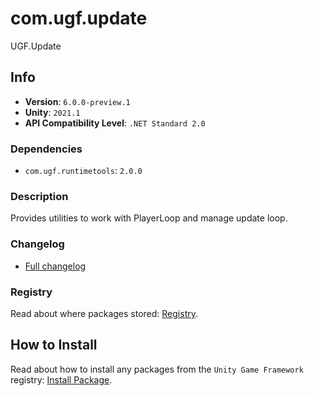 # com.ugf.update

UGF.Update

## Info

- **Version**: `6.0.0-preview.1`
- **Unity**: `2021.1`
- **API Compatibility Level**: `.NET Standard 2.0`

### Dependencies

- `com.ugf.runtimetools`: `2.0.0`


### Description

Provides utilities to work with PlayerLoop and manage update loop.

### Changelog

- [Full changelog](changelog.md)

### Registry

Read about where packages stored: [Registry](https://github.com/unity-game-framework/organization/blob/main/docs/registry.md).

## How to Install

Read about how to install any packages from the `Unity Game Framework` registry: [Install Package](https://github.com/unity-game-framework/organization/blob/main/docs/install-packages.md).
